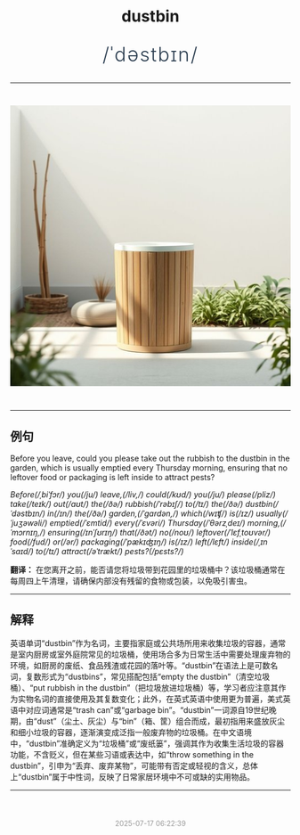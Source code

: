 <div align="center">

# dustbin

<div style="margin: 30px 0;">
<h1 style="font-size: 2.5em; font-weight: 300; letter-spacing: 2px; margin: 0; color: #2c3e50;">
/ˈdəstbɪn/
</h1>
</div>

</div>

---

<div align="center" style="margin: 40px 0;">

![dustbin](images/dustbin.png)

</div>

---

## 例句

Before you leave, could you please take out the rubbish to the dustbin in the garden, which is usually emptied every Thursday morning, ensuring that no leftover food or packaging is left inside to attract pests?

*Before(/ˌbiˈfɔr/) you(/ju/) leave,(/liv,/) could(/kʊd/) you(/ju/) please(/pliz/) take(/teɪk/) out(/aʊt/) the(/ðə/) rubbish(/ˈrəbɪʃ/) to(/tɪ/) the(/ðə/) dustbin(/ˈdəstbɪn/) in(/ɪn/) the(/ðə/) garden,(/ˈgɑrdən,/) which(/wɪʧ/) is(/ɪz/) usually(/ˈjuʒəwəli/) emptied(/ˈɛmtid/) every(/ˈɛvəri/) Thursday(/ˈθərzˌdeɪ/) morning,(/ˈmɔrnɪŋ,/) ensuring(/ɪnˈʃʊrɪŋ/) that(/ðət/) no(/noʊ/) leftover(/ˈlɛfˌtoʊvər/) food(/fud/) or(/ər/) packaging(/ˈpækɪʤɪŋ/) is(/ɪz/) left(/lɛft/) inside(/ˌɪnˈsaɪd/) to(/tɪ/) attract(/əˈtrækt/) pests?(/pɛsts?/)*

**翻译：** 在您离开之前，能否请您将垃圾带到花园里的垃圾桶中？该垃圾桶通常在每周四上午清理，请确保内部没有残留的食物或包装，以免吸引害虫。

---

## 解释

英语单词“dustbin”作为名词，主要指家庭或公共场所用来收集垃圾的容器，通常是室内厨房或室外庭院常见的垃圾桶，使用场合多为日常生活中需要处理废弃物的环境，如厨房的废纸、食品残渣或花园的落叶等。“dustbin”在语法上是可数名词，复数形式为“dustbins”，常见搭配包括“empty the dustbin”（清空垃圾桶）、“put rubbish in the dustbin”（把垃圾放进垃圾桶）等，学习者应注意其作为实物名词的直接使用及其复数变化；此外，在英式英语中使用更为普遍，美式英语中对应词通常是“trash can”或“garbage bin”。“dustbin”一词源自19世纪晚期，由“dust”（尘土、灰尘）与“bin”（箱、筐）组合而成，最初指用来盛放灰尘和细小垃圾的容器，逐渐演变成泛指一般废弃物的垃圾桶。在中文语境中，“dustbin”准确定义为“垃圾桶”或“废纸篓”，强调其作为收集生活垃圾的容器功能，不含贬义，但在某些习语或表达中，如“throw something in the dustbin”，引申为“丢弃、废弃某物”，可能带有否定或轻视的含义，总体上“dustbin”属于中性词，反映了日常家居环境中不可或缺的实用物品。


---

<div align="center" style="margin-top: 50px;">
<small style="color: #999; font-size: 0.9em;">2025-07-17 06:22:39</small>
</div>
